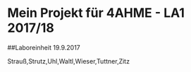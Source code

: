 # Mein Projekt für 4AHME - LA1 2017/18

##Laboreinheit 19.9.2017

Strauß,Strutz,Uhl,Waltl,Wieser,Tuttner,Zitz
